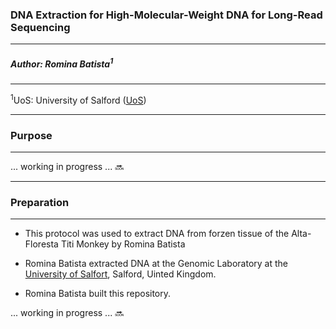 ### DNA Extraction for High-Molecular-Weight DNA for Long-Read Sequencing
---

##### Author: Romina Batista<sup>1</sup><sup></sup>
---

<sup>1</sup>UoS: University of Salford ([UoS](https://hub.salford.ac.uk/rotcotm/))

---
### Purpose
---

... working in progress ... :soon:

---

### Preparation
---

*	This protocol was used to extract DNA from forzen tissue of the Alta-Floresta Titi Monkey by Romina Batista 


*	Romina Batista  extracted DNA at the Genomic Laboratory at the [University of Salfort](https://www.salford.ac.uk/), Salford, Uinted Kingdom.

*	Romina Batista built this repository.


... working in progress ... :soon:
